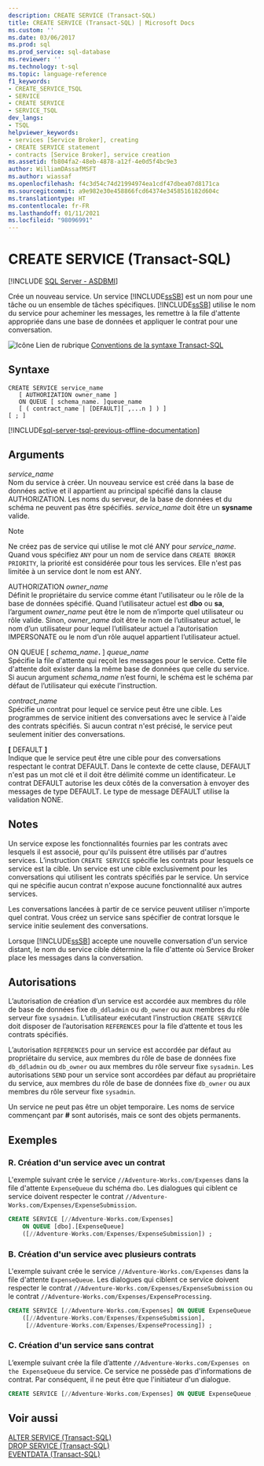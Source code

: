 ```yaml
---
description: CREATE SERVICE (Transact-SQL)
title: CREATE SERVICE (Transact-SQL) | Microsoft Docs
ms.custom: ''
ms.date: 03/06/2017
ms.prod: sql
ms.prod_service: sql-database
ms.reviewer: ''
ms.technology: t-sql
ms.topic: language-reference
f1_keywords:
- CREATE_SERVICE_TSQL
- SERVICE
- CREATE SERVICE
- SERVICE_TSQL
dev_langs:
- TSQL
helpviewer_keywords:
- services [Service Broker], creating
- CREATE SERVICE statement
- contracts [Service Broker], service creation
ms.assetid: fb804fa2-48eb-4878-a12f-4e0d5f4bc9e3
author: WilliamDAssafMSFT
ms.author: wiassaf
ms.openlocfilehash: f4c3d54c74d21994974ea1cdf47dbea07d8171ca
ms.sourcegitcommit: a9e982e30e458866fcd64374e3458516182d604c
ms.translationtype: HT
ms.contentlocale: fr-FR
ms.lasthandoff: 01/11/2021
ms.locfileid: "98096991"
---
```

# <a name="create-service-transact-sql"></a>CREATE SERVICE (Transact-SQL)
[!INCLUDE [SQL Server - ASDBMI](../../includes/applies-to-version/sql-asdbmi.md)]

  Crée un nouveau service. Un service [!INCLUDE[ssSB](../../includes/sssb-md.md)] est un nom pour une tâche ou un ensemble de tâches spécifiques. [!INCLUDE[ssSB](../../includes/sssb-md.md)] utilise le nom du service pour acheminer les messages, les remettre à la file d'attente appropriée dans une base de données et appliquer le contrat pour une conversation.  
  
 ![Icône Lien de rubrique](../../database-engine/configure-windows/media/topic-link.gif "Icône du lien de rubrique") [Conventions de la syntaxe Transact-SQL](../../t-sql/language-elements/transact-sql-syntax-conventions-transact-sql.md)  
  
## <a name="syntax"></a>Syntaxe  
  
```syntaxsql
CREATE SERVICE service_name  
   [ AUTHORIZATION owner_name ]  
   ON QUEUE [ schema_name. ]queue_name  
   [ ( contract_name | [DEFAULT][ ,...n ] ) ]  
[ ; ]  
```  
  
[!INCLUDE[sql-server-tsql-previous-offline-documentation](../../includes/sql-server-tsql-previous-offline-documentation.md)]

## <a name="arguments"></a>Arguments
 *service_name*  
 Nom du service à créer. Un nouveau service est créé dans la base de données active et il appartient au principal spécifié dans la clause AUTHORIZATION. Les noms du serveur, de la base de données et du schéma ne peuvent pas être spécifiés. *service_name* doit être un **sysname** valide.  
  
> [!NOTE]  
> Ne créez pas de service qui utilise le mot clé ANY pour *service_name*. Quand vous spécifiez `ANY` pour un nom de service dans `CREATE BROKER PRIORITY`, la priorité est considérée pour tous les services. Elle n'est pas limitée à un service dont le nom est ANY.  
  
 AUTHORIZATION *owner_name*  
 Définit le propriétaire du service comme étant l'utilisateur ou le rôle de la base de données spécifié. Quand l’utilisateur actuel est **dbo** ou **sa**, l’argument *owner_name* peut être le nom de n’importe quel utilisateur ou rôle valide. Sinon, *owner_name* doit être le nom de l’utilisateur actuel, le nom d’un utilisateur pour lequel l’utilisateur actuel a l’autorisation IMPERSONATE ou le nom d’un rôle auquel appartient l’utilisateur actuel.  
  
 ON QUEUE [ _schema_name_**.** ] *queue_name*  
 Spécifie la file d'attente qui reçoit les messages pour le service. Cette file d'attente doit exister dans la même base de données que celle du service. Si aucun argument *schema_name* n’est fourni, le schéma est le schéma par défaut de l’utilisateur qui exécute l’instruction.  
  
 *contract_name*  
 Spécifie un contrat pour lequel ce service peut être une cible. Les programmes de service initient des conversations avec le service à l'aide des contrats spécifiés. Si aucun contrat n'est précisé, le service peut seulement initier des conversations.  
  
 **[** DEFAULT **]**  
 Indique que le service peut être une cible pour des conversations respectant le contrat DEFAULT. Dans le contexte de cette clause, DEFAULT n'est pas un mot clé et il doit être délimité comme un identificateur. Le contrat DEFAULT autorise les deux côtés de la conversation à envoyer des messages de type DEFAULT. Le type de message DEFAULT utilise la validation NONE.  
  
## <a name="remarks"></a>Notes  
 Un service expose les fonctionnalités fournies par les contrats avec lesquels il est associé, pour qu'ils puissent être utilisés par d'autres services. L’instruction `CREATE SERVICE` spécifie les contrats pour lesquels ce service est la cible. Un service est une cible exclusivement pour les conversations qui utilisent les contrats spécifiés par le service. Un service qui ne spécifie aucun contrat n'expose aucune fonctionnalité aux autres services.  
  
 Les conversations lancées à partir de ce service peuvent utiliser n'importe quel contrat. Vous créez un service sans spécifier de contrat lorsque le service initie seulement des conversations.  
  
 Lorsque [!INCLUDE[ssSB](../../includes/sssb-md.md)] accepte une nouvelle conversation d'un service distant, le nom du service cible détermine la file d'attente où Service Broker place les messages dans la conversation.  
  
## <a name="permissions"></a>Autorisations  
 L’autorisation de création d’un service est accordée aux membres du rôle de base de données fixe `db_ddladmin` ou `db_owner` ou aux membres du rôle serveur fixe `sysadmin`. L’utilisateur exécutant l’instruction `CREATE SERVICE` doit disposer de l’autorisation `REFERENCES` pour la file d’attente et tous les contrats spécifiés.  
  
 L’autorisation `REFERENCES` pour un service est accordée par défaut au propriétaire du service, aux membres du rôle de base de données fixe `db_ddladmin` ou `db_owner` ou aux membres du rôle serveur fixe `sysadmin`. Les autorisations `SEND` pour un service sont accordées par défaut au propriétaire du service, aux membres du rôle de base de données fixe `db_owner` ou aux membres du rôle serveur fixe `sysadmin`.  
  
 Un service ne peut pas être un objet temporaire. Les noms de service commençant par **#** sont autorisés, mais ce sont des objets permanents.  
  
## <a name="examples"></a>Exemples  
  
### <a name="a-creating-a-service-with-one-contract"></a>R. Création d'un service avec un contrat  
 L'exemple suivant crée le service `//Adventure-Works.com/Expenses` dans la file d'attente `ExpenseQueue` du schéma `dbo`. Les dialogues qui ciblent ce service doivent respecter le contrat `//Adventure-Works.com/Expenses/ExpenseSubmission`.  
  
```sql  
CREATE SERVICE [//Adventure-Works.com/Expenses]  
    ON QUEUE [dbo].[ExpenseQueue]  
    ([//Adventure-Works.com/Expenses/ExpenseSubmission]) ;  
```  
  
### <a name="b-creating-a-service-with-multiple-contracts"></a>B. Création d'un service avec plusieurs contrats  
 L'exemple suivant crée le service `//Adventure-Works.com/Expenses` dans la file d'attente `ExpenseQueue`. Les dialogues qui ciblent ce service doivent respecter le contrat `//Adventure-Works.com/Expenses/ExpenseSubmission` ou le contrat `//Adventure-Works.com/Expenses/ExpenseProcessing`.  
  
```sql  
CREATE SERVICE [//Adventure-Works.com/Expenses] ON QUEUE ExpenseQueue  
    ([//Adventure-Works.com/Expenses/ExpenseSubmission],  
     [//Adventure-Works.com/Expenses/ExpenseProcessing]) ;  
```  
  
### <a name="c-creating-a-service-with-no-contracts"></a>C. Création d'un service sans contrat  
 L’exemple suivant crée la file d’attente `//Adventure-Works.com/Expenses on the ExpenseQueue` du service. Ce service ne possède pas d'informations de contrat. Par conséquent, il ne peut être que l'initiateur d'un dialogue.  
  
```sql  
CREATE SERVICE [//Adventure-Works.com/Expenses] ON QUEUE ExpenseQueue ;  
```  
  
## <a name="see-also"></a>Voir aussi  
 [ALTER SERVICE &#40;Transact-SQL&#41;](../../t-sql/statements/alter-service-transact-sql.md)   
 [DROP SERVICE &#40;Transact-SQL&#41;](../../t-sql/statements/drop-service-transact-sql.md)   
 [EVENTDATA &#40;Transact-SQL&#41;](../../t-sql/functions/eventdata-transact-sql.md)  
  
  
